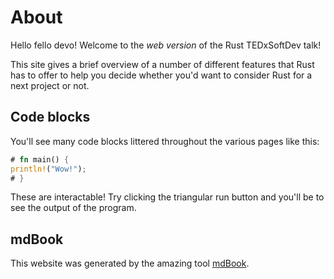 # About

Hello fello devo! Welcome to the *web version* of the Rust TEDxSoftDev talk!

This site gives a brief overview of a number of different features that Rust
has to offer to help you decide whether you'd want to consider Rust for a next
project or not.

## Code blocks

You'll see many code blocks littered throughout the various pages like this:
```rust
# fn main() {
println!("Wow!");
# }
```
These are interactable! Try clicking the triangular run button and you'll be
to see the output of the program.

## mdBook

This website was generated by the amazing tool
[mdBook](https://rust-lang.github.io/mdBook/index.html).